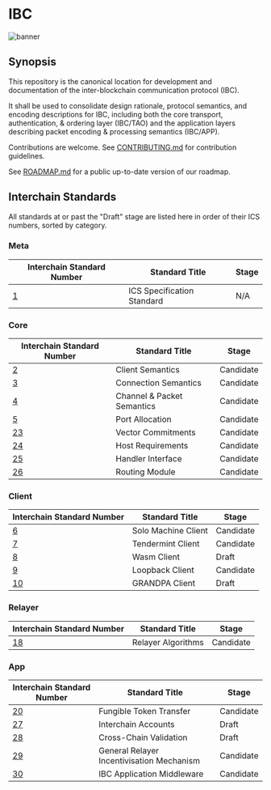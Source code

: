 # IBC

![banner](./assets/interchain-standards-image.jpg)

## Synopsis

This repository is the canonical location for development and documentation of the inter-blockchain communication protocol (IBC).

It shall be used to consolidate design rationale, protocol semantics, and encoding descriptions for IBC, including both the core transport, authentication, & ordering layer (IBC/TAO) and the application layers describing packet encoding & processing semantics (IBC/APP).

Contributions are welcome. See [CONTRIBUTING.md](meta/CONTRIBUTING.md) for contribution guidelines.

See [ROADMAP.md](meta/ROADMAP.md) for a public up-to-date version of our roadmap.

## Interchain Standards

All standards at or past the "Draft" stage are listed here in order of their ICS numbers, sorted by category.

### Meta

| Interchain Standard Number               | Standard Title             | Stage |
| ---------------------------------------- | -------------------------- | ----- |
| [1](spec/ics-001-ics-standard/README.md) | ICS Specification Standard | N/A   |

### Core

| Interchain Standard Number                                    | Standard Title             | Stage |
| ------------------------------------------------------------- | -------------------------- | ----- |
| [2](spec/core/ics-002-client-semantics/README.md)             | Client Semantics           | Candidate |
| [3](spec/core/ics-003-connection-semantics/README.md)         | Connection Semantics       | Candidate |
| [4](spec/core/ics-004-channel-and-packet-semantics/README.md) | Channel & Packet Semantics | Candidate |
| [5](spec/core/ics-005-port-allocation/README.md)              | Port Allocation            | Candidate |
| [23](spec/core/ics-023-vector-commitments/README.md)          | Vector Commitments         | Candidate |
| [24](spec/core/ics-024-host-requirements/README.md)           | Host Requirements          | Candidate |
| [25](spec/core/ics-025-handler-interface/README.md)           | Handler Interface          | Candidate |
| [26](spec/core/ics-026-routing-module/README.md)              | Routing Module             | Candidate |

### Client

| Interchain Standard Number                                      | Standard Title             | Stage |
| --------------------------------------------------------------- | -------------------------- | ----- |
| [6](spec/client/ics-006-solo-machine-client/README.md)          | Solo Machine Client        | Candidate |
| [7](spec/client/ics-007-tendermint-client/README.md)            | Tendermint Client          | Candidate |
| [8](spec/client/ics-008-wasm-client/README.md)                  | Wasm Client                | Draft |
| [9](spec/client/ics-009-loopback-client/README.md)              | Loopback Client            | Candidate |
| [10](spec/client/ics-010-grandpa-client/README.md)              | GRANDPA Client             | Draft |

### Relayer

| Interchain Standard Number                                       | Standard Title             | Stage |
| ---------------------------------------------------------------- | -------------------------- | ----- |
| [18](spec/relayer/ics-018-relayer-algorithms/README.md)          | Relayer Algorithms         | Candidate |

### App

| Interchain Standard Number                               | Standard Title          | Stage |
| -------------------------------------------------------- | ----------------------- | ----- |
| [20](spec/app/ics-020-fungible-token-transfer/README.md) | Fungible Token Transfer | Candidate |
| [27](spec/app/ics-027-interchain-accounts/README.md)     | Interchain Accounts     | Draft |
| [28](spec/app/ics-028-cross-chain-validation/README.md)  | Cross-Chain Validation  | Draft |
| [29](spec/app/ics-029-fee-payment) | General Relayer Incentivisation Mechanism | Candidate |
| [30](spec/app/ics-030-middleware) | IBC Application Middleware | Candidate |
